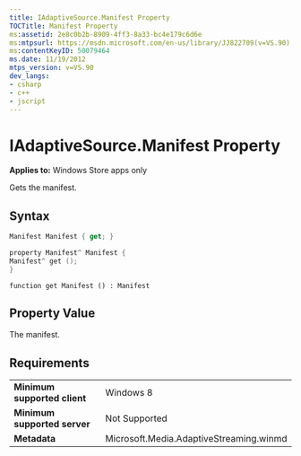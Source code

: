```yaml
---
title: IAdaptiveSource.Manifest Property
TOCTitle: Manifest Property
ms:assetid: 2e8c0b2b-8909-4ff3-8a33-bc4e179c6d6e
ms:mtpsurl: https://msdn.microsoft.com/en-us/library/JJ822709(v=VS.90)
ms:contentKeyID: 50079464
ms.date: 11/19/2012
mtps_version: v=VS.90
dev_langs:
- csharp
- c++
- jscript
---
```


# IAdaptiveSource.Manifest Property

**Applies to:** Windows Store apps only

Gets the manifest.

## Syntax

``` csharp
Manifest Manifest { get; }
```

``` c++
property Manifest^ Manifest {
Manifest^ get ();
}
```

``` jscript
function get Manifest () : Manifest
```

## Property Value

The manifest.

## Requirements

|||
|--- |--- |
|**Minimum supported client**|Windows 8|
|**Minimum supported server**|Not Supported|
|**Metadata**|Microsoft.Media.AdaptiveStreaming.winmd|

